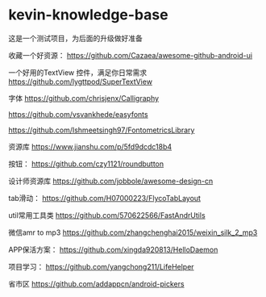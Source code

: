 # kevin-knowledge-base
这是一个测试项目，为后面的升级做好准备

收藏一个好资源：
https://github.com/Cazaea/awesome-github-android-ui

一个好用的TextView 控件，满足你日常需求
https://github.com/lygttpod/SuperTextView

字体
https://github.com/chrisjenx/Calligraphy

https://github.com/vsvankhede/easyfonts

https://github.com/Ishmeetsingh97/FontometricsLibrary

资源库
https://www.jianshu.com/p/5fd9dcdc18b4

按钮：
https://github.com/czy1121/roundbutton

设计师资源库
https://github.com/jobbole/awesome-design-cn

tab滑动：
https://github.com/H07000223/FlycoTabLayout

util常用工具类
https://github.com/570622566/FastAndrUtils

微信amr to mp3
https://github.com/zhangchenghai2015/weixin_silk_2_mp3

APP保活方案：
https://github.com/xingda920813/HelloDaemon

项目学习：
https://github.com/yangchong211/LifeHelper

省市区
https://github.com/addappcn/android-pickers

